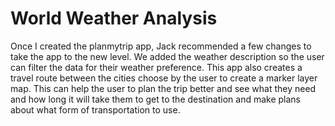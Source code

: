 # World Weather Analysis

Once I created the planmytrip app, Jack recommended a few changes to take the app to the new level. We added the weather description so the user can filter the data for their weather preference. This app also creates a travel route between the cities choose by the user to create a marker layer map. This can help the user to plan the trip better and see what they need and how long it will take them to get to the destination and make plans about what form of transportation to use.
